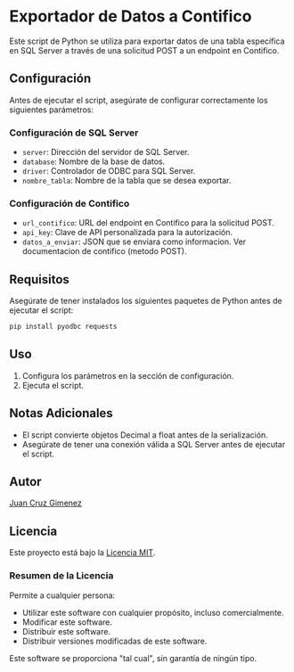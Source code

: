 # Exportador de Datos a Contifico

Este script de Python se utiliza para exportar datos de una tabla específica en SQL Server a través de una solicitud POST a un endpoint en Contifico.

## Configuración

Antes de ejecutar el script, asegúrate de configurar correctamente los siguientes parámetros:

### Configuración de SQL Server

- `server`: Dirección del servidor de SQL Server.
- `database`: Nombre de la base de datos.
- `driver`: Controlador de ODBC para SQL Server.
- `nombre_tabla`: Nombre de la tabla que se desea exportar.

### Configuración de Contifico

- `url_contifico`: URL del endpoint en Contifico para la solicitud POST.
- `api_key`: Clave de API personalizada para la autorización.
- `datos_a_enviar`: JSON que se enviara como informacion. Ver documentacion de contifico (metodo POST).

## Requisitos

Asegúrate de tener instalados los siguientes paquetes de Python antes de ejecutar el script:

```bash
pip install pyodbc requests
```

## Uso

1. Configura los parámetros en la sección de configuración.
2. Ejecuta el script.

## Notas Adicionales

- El script convierte objetos Decimal a float antes de la serialización.
- Asegúrate de tener una conexión válida a SQL Server antes de ejecutar el script.

## Autor

[Juan Cruz Gimenez](https://github.com/Jcgimenez)

## Licencia

Este proyecto está bajo la [Licencia MIT](LICENSE).

### Resumen de la Licencia

Permite a cualquier persona:

- Utilizar este software con cualquier propósito, incluso comercialmente.
- Modificar este software.
- Distribuir este software.
- Distribuir versiones modificadas de este software.

Este software se proporciona "tal cual", sin garantía de ningún tipo.
